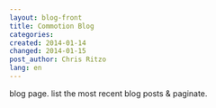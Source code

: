 ```yaml
---
layout: blog-front
title: Commotion Blog
categories: 
created: 2014-01-14
changed: 2014-01-15
post_author: Chris Ritzo
lang: en
---
```

blog page. list the most recent blog posts & paginate.
